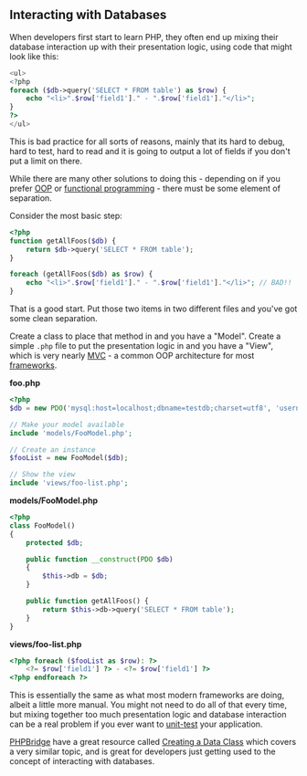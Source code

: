 ## Interacting with Databases 
When developers first start to learn PHP, they often end up mixing their database interaction up with their
presentation logic, using code that might look like this:

```php
<ul>
<?php
foreach ($db->query('SELECT * FROM table') as $row) {
    echo "<li>".$row['field1']." - ".$row['field1']."</li>";
}
?>
</ul>
```

This is bad practice for all sorts of reasons, mainly that its hard to debug, hard to test, hard to read and it is
going to output a lot of fields if you don't put a limit on there.

While there are many other solutions to doing this - depending on if you prefer [OOP](/#object-oriented-programming) or
[functional programming](/#functional-programming) - there must be some element of separation.

Consider the most basic step:

```php
<?php
function getAllFoos($db) {
    return $db->query('SELECT * FROM table');
}

foreach (getAllFoos($db) as $row) {
    echo "<li>".$row['field1']." - ".$row['field1']."</li>"; // BAD!!
}
```

That is a good start. Put those two items in two different files and you've got some clean separation.

Create a class to place that method in and you have a "Model". Create a simple `.php` file to put the presentation
logic in and you have a "View", which is very nearly [MVC] - a common OOP architecture for most
[frameworks](/#frameworks).

**foo.php**

```php
<?php
$db = new PDO('mysql:host=localhost;dbname=testdb;charset=utf8', 'username', 'password');

// Make your model available
include 'models/FooModel.php';

// Create an instance
$fooList = new FooModel($db);

// Show the view
include 'views/foo-list.php';
```


**models/FooModel.php**

```php
<?php
class FooModel()
{
    protected $db;

    public function __construct(PDO $db)
    {
        $this->db = $db;
    }

    public function getAllFoos() {
        return $this->db->query('SELECT * FROM table');
    }
}
```

**views/foo-list.php**

```php
<?php foreach ($fooList as $row): ?>
    <?= $row['field1'] ?> - <?= $row['field1'] ?>
<?php endforeach ?>
```

This is essentially the same as what most modern frameworks are doing, albeit a little more manual. You might not
need to do all of that every time, but mixing together too much presentation logic and database interaction can be a
real problem if you ever want to [unit-test](/#unit-testing) your application.

[PHPBridge] have a great resource called [Creating a Data Class] which covers a very similar topic, and is great for
developers just getting used to the concept of interacting with databases.


[MVC]: http://code.tutsplus.com/tutorials/mvc-for-noobs--net-10488
[PHPBridge]: http://phpbridge.org/
[Creating a Data Class]: http://phpbridge.org/intro-to-php/creating_a_data_class
